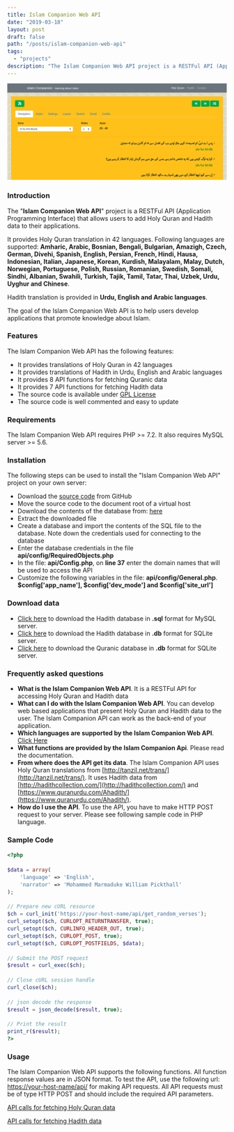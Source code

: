 ```yaml
---
title: Islam Companion Web API
date: "2019-03-18"
layout: post
draft: false
path: "/posts/islam-companion-web-api"
tags:
  - "projects"
description: "The Islam Companion Web API project is a RESTFul API (Application Programming Interface) that allows users to add Holy Quran and Hadith data to their applications. It provides Holy Quran translation in 42 languages."
---
```


![Islam Companion Web API](./islamcompanion-web-api.png)

### Introduction
The "**Islam Companion Web API**" project is a RESTFul API (Application Programming Interface) that allows users to add Holy Quran and Hadith data to their applications.

It provides Holy Quran translation in 42 languages. Following languages are supported: **Amharic, Arabic, Bosnian, Bengali, Bulgarian, Amazigh, Czech, German, Divehi, Spanish, English, Persian, French, Hindi, Hausa, Indonesian, Italian, Japanese, Korean, Kurdish, Malayalam, Malay, Dutch, Norwegian, Portuguese, Polish, Russian, Romanian, Swedish, Somali, Sindhi, Albanian, Swahili, Turkish, Tajik, Tamil, Tatar, Thai, Uzbek, Urdu, Uyghur and Chinese**.

Hadith translation is provided in **Urdu, English and Arabic languages**.

The goal of the Islam Companion Web API is to help users develop applications that promote knowledge about Islam.

### Features
The Islam Companion Web API has the following features:

* It provides translations of Holy Quran in 42 languages
* It provides translations of Hadith in Urdu, English and Arabic languages
* It provides 8 API functions for fetching Quranic data
* It provides 7 API functions for fetching Hadith data
* The source code is available under [GPL License](https://github.com/pakjiddat/islamcompanion-web-api/blob/master/LICENSE)
* The source code is well commented and easy to update

### Requirements
The Islam Companion Web API requires PHP >= 7.2. It also requires MySQL server >= 5.6.

### Installation
The following steps can be used to install the "Islam Companion Web API" project on your own server:

* Download the [source code](https://github.com/pakjiddat/islamcompanion-web-api/archive/master.zip) from GitHub
* Move the source code to the document root of a virtual host
* Download the contents of the database from: [here](https://drive.google.com/open?id=1Lq0xjVPiTso1io-uhKxz7aT7McIlBwj6)
* Extract the downloaded file
* Create a database and import the contents of the SQL file to the database. Note down the credentials used for connecting to the database
* Enter the database credentials in the file **api/config/RequiredObjects.php**
* In the file: **api/Config.php**, on **line 37** enter the domain names that will be used to access the API
* Customize the following variables in the file: **api/config/General.php**. **$config['app_name'], $config['dev_mode'] and $config['site_url']**

### Download data

* [Click here](https://drive.google.com/file/d/1gd8B0C-N7LcppMNikv1FNQoL_XJ2nuQv/view?usp=sharing) to download the Hadith database in **.sql** format for MySQL server.
* [Click here](https://drive.google.com/file/d/1pHo5auUuKiNEi9jlmQJ0-n3oqDEdbDR0/view?usp=sharing) to download the Hadith database in **.db** format for SQLite server.
* [Click here](https://drive.google.com/file/d/16BdoFFoi2Vic6eDDqtk72DRppgTWCFI7/view?usp=sharing) to download the Quranic database in **.db** format for SQLite server.

### Frequently asked questions

* **What is the Islam Companion Web API**. It is a RESTFul API for accessing Holy Quran and Hadith data
* **What can I do with the Islam Companion Web API**. You can develop web based applications that present Holy Quran and Hadith data to the user. The Islam Companion API can work as the back-end of your application.
* **Which languages are supported by the Islam Companion Web API**. [Click Here](#introduction)
* **What functions are provided by the Islam Companion Api**. Please read the documentation.
* **From where does the API get its data**. The Islam Companion API uses Holy Quran translations from [http://tanzil.net/trans/](http://tanzil.net/trans/). It uses Hadith data from [http://hadithcollection.com/](http://hadithcollection.com/) and [https://www.quranurdu.com/Ahadith/](https://www.quranurdu.com/Ahadith/).
* **How do I use the API**. To use the API, you have to make HTTP POST request to your server. Please see following sample code in PHP language.

### Sample Code

```php
<?php

$data = array(
    'language' => 'English',
    'narrator' => 'Mohammed Marmaduke William Pickthall'
);

// Prepare new cURL resource
$ch = curl_init('https://your-host-name/api/get_random_verses');
curl_setopt($ch, CURLOPT_RETURNTRANSFER, true);
curl_setopt($ch, CURLINFO_HEADER_OUT, true);
curl_setopt($ch, CURLOPT_POST, true);
curl_setopt($ch, CURLOPT_POSTFIELDS, $data);

// Submit the POST request
$result = curl_exec($ch);

// Close cURL session handle
curl_close($ch);

// json decode the response
$result = json_decode($result, true);

// Print the result
print_r($result);
?>
```

### Usage
The Islam Companion Web API supports the following functions. All function response values are in JSON format.
To test the API, use the following url: [https://your-host-name/api/](https://your-host-name/api/) for making API requests. All API requests must be of type HTTP POST and should include the required API parameters.

[API calls for fetching Holy Quran data](https://github.com/pakjiddat/islam-companion-web-api#api-calls-for-fetching-holy-quran-data)

[API calls for fetching Hadith data](https://github.com/pakjiddat/islam-companion-web-api#api-calls-for-fetching-hadith-data)

